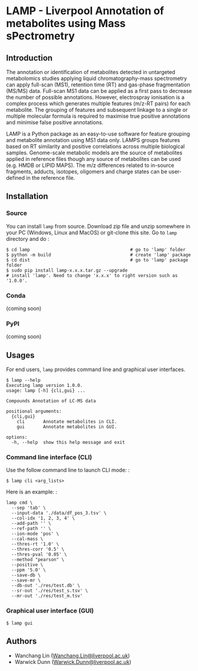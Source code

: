 # LAMP - Liverpool Annotation of metabolites using Mass sPectrometry

## Introduction

The annotation or identification of metabolites detected in untargeted
metabolomics studies applying liquid chromatography-mass spectrometry can
apply full-scan (MS1), retention time (RT) and gas-phase fragmentation
(MS/MS) data. Full-scan MS1 data can be applied as a first pass to decrease
the number of possible annotations. However, electrospray ionisation is a
complex process which generates multiple features (m/z-RT pairs) for each
metabolite. The grouping of features and subsequent linkage to a single or
multiple molecular formula is required to maximise true positive annotations
and minimise false positive annotations.

LAMP is a Python package as an easy-to-use software for feature grouping and
metabolite annotation using MS1 data only. LAMPS groups features based on RT
similarity and positive correlations across multiple biological samples.
Genome-scale metabolic models are the source of metabolites applied in
reference files though any source of metabolites can be used (e.g. HMDB or
LIPID MAPS). The m/z differences related to in-source fragments, adducts,
isotopes, oligomers and charge states can be user-defined in the reference
file.

## Installation

### Source

You can install `lamp` from source. Download zip file and unzip somewhere in
your PC (Windows, Linux and MacOS) or git-clone this site. Go to `lamp`
directory and do :

    $ cd lamp                                      # go to 'lamp' folder
    $ python -m build                              # create 'lamp' package
    $ cd dist                                      # go to 'lamp' package folder
    $ sudo pip install lamp-x.x.x.tar.gz --upgrade
    # install 'lamp'. Need to change 'x.x.x' to right version such as '1.0.0'.

### Conda

(coming soon)

### PyPI

(coming soon)

## Usages

For end users, `lamp` provides command line and graphical user interfaces.

    $ lamp --help
    Executing lamp version 1.0.0.
    usage: lamp [-h] {cli,gui} ...

    Compounds Annotation of LC-MS data

    positional arguments:
      {cli,gui}
        cli       Annotate metabolites in CLI.
        gui       Annotate metabolites in GUI.

    options:
      -h, --help  show this help message and exit

### Command line interface (CLI)

Use the follow command line to launch CLI mode: :

    $ lamp cli <arg_lists>

Here is an example: :

    lamp cmd \
      --sep 'tab' \
      --input-data './data/df_pos_3.tsv' \
      --col-idx '1, 2, 3, 4' \
      --add-path '' \
      --ref-path '' \
      --ion-mode 'pos' \
      --cal-mass \
      --thres-rt '1.0' \
      --thres-corr '0.5' \
      --thres-pval '0.05' \
      --method "pearson" \
      --positive \
      --ppm '5.0' \
      --save-db \
      --save-mr \
      --db-out './res/test.db' \
      --sr-out './res/test_s.tsv' \
      --mr-out './res/test_m.tsv'

### Graphical user interface (GUI)

    $ lamp gui

## Authors

-   Wanchang Lin (<Wanchang.Lin@liverpool.ac.uk>)
-   Warwick Dunn (<Warwick.Dunn@liverpool.ac.uk>)
